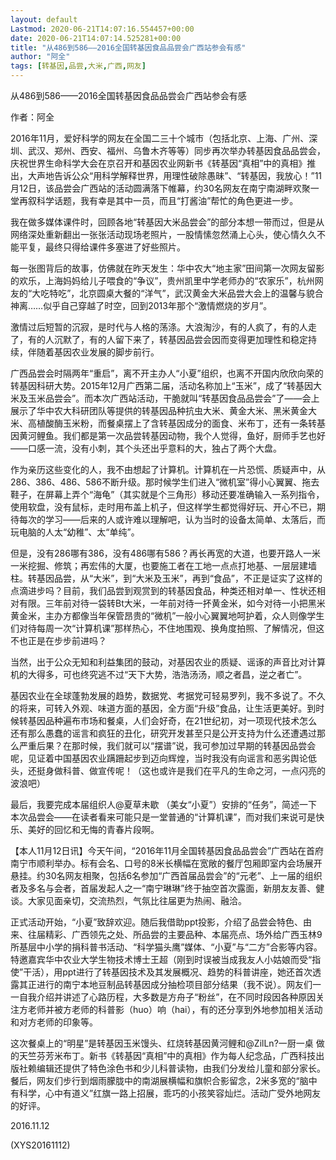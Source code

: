 ```yaml
---
layout: default
Lastmod: 2020-06-21T14:07:16.554457+00:00
date: 2020-06-21T14:07:14.525281+00:00
title: "从486到586——2016全国转基因食品品尝会广西站参会有感"
author: "阿全"
tags: [转基因,品尝,大米,广西,网友]
---
```


从486到586——2016全国转基因食品品尝会广西站参会有感

作者：阿全

2016年11月，爱好科学的网友在全国二三十个城市（包括北京、上海、广州、深圳、武汉、郑州、西安、福州、乌鲁木齐等等）同步再次举办转基因食品品尝会，庆祝世界生命科学大会在京召开和基因农业网新书《转基因“真相”中的真相》推出，大声地告诉公众“用科学解释世界，用理性破除愚昧”、“转基因，我放心！”11月12日，该品尝会广西站的活动圆满落下帷幕，约30名网友在南宁南湖畔欢聚一堂再叙科学话题，我有幸是其中一员，而且“打酱油”帮忙的角色更进一步。

我在做多媒体课件时，回顾各地“转基因大米品尝会”的部分本想一带而过，但是从网络深处重新翻出一张张活动现场老照片，一股情愫忽然涌上心头，使心情久久不能平复，最终只得给课件多塞进了好些照片。

每一张图背后的故事，仿佛就在昨天发生：华中农大“地主家”田间第一次网友留影的欢乐，上海妈妈给儿子喂食的“争议”，贵州凯里中学老师办的“农家乐”，杭州网友的“大吃特吃”，北京圆桌大餐的“洋气”，武汉黄金大米品尝大会上的温馨与貌合神离……似乎自己穿越了时空，回到2013年那个“激情燃烧的岁月”。

激情过后短暂的沉寂，是时代与人格的荡涤。大浪淘沙，有的人疯了，有的人走了，有的人沉默了，有的人留下来了，转基因品尝会因而变得更加理性和稳定持续，伴随着基因农业发展的脚步前行。

广西品尝会时隔两年“重启”，离不开主办人“小夏”组织，也离不开国内欣欣向荣的转基因科研大势。2015年12月广西第二届，活动名称加上“玉米”，成了“转基因大米及玉米品尝会”。而本次广西站活动，干脆就叫“转基因食品品尝会”了——会上展示了华中农大科研团队等提供的转基因品种抗虫大米、黄金大米、黑米黄金大米、高植酸酶玉米粉，而餐桌摆上了含转基因成分的面食、米布丁，还有一条转基因黄河鲤鱼。我们都是第一次品尝转基因动物，我个人觉得，鱼好，厨师手艺也好——口感一流，没有小刺，其个头还出乎意料的大，独占了两个大盘。

作为亲历这些变化的人，我不由想起了计算机。计算机在一片恐慌、质疑声中，从286、386、486、586不断升级。那时候学生们进入“微机室”得小心翼翼、拖去鞋子，在屏幕上弄个“海龟”（其实就是个三角形）移动还要准确输入一系列指令，使用软盘，没有鼠标，走时用布盖上机子，但这样学生都觉得好玩、开心不已，期待每次的学习——后来的人或许难以理解吧，认为当时的设备太简单、太落后，而玩电脑的人太“幼稚”、太“单纯”。

但是，没有286哪有386，没有486哪有586？再长再宽的大道，也要开路人一米一米挖掘、修筑；再宏伟的大厦，也要施工者在工地一点点打地基、一层层建墙柱。转基因品尝，从“大米”，到“大米及玉米”，再到“食品”，不正是证实了这样的点滴进步吗？目前，我们品尝到观赏到的转基因食品，种类还相对单一、性状还相对有限。三年前对待一袋转Bt大米，一年前对待一抔黄金米，如今对待一小把黑米黄金米，主办方都像当年保管昂贵的“微机”一般小心翼翼地呵护着，众人则像学生们对待每周一次“计算机课”那样热心，不住地围观、换角度拍照、了解情况，但这不也正是在步步前进吗？

当然，出于公众无知和利益集团的鼓动，对基因农业的质疑、谣诼的声音比对计算机的大得多，可也终究逃不过“天下大势，浩浩汤汤，顺之者昌，逆之者亡”。

基因农业在全球蓬勃发展的趋势，数据党、考据党可轻易罗列，我不多说了。不久的将来，可转入外观、味道方面的基因，全方面“升级”食品，让生活更美好。到时候转基因品种遍布市场和餐桌，人们会好奇，在21世纪初，对一项现代技术怎么还有那么愚蠢的谣言和疯狂的丑化，研究开发甚至只是公开支持为什么还遭遇过那么严重后果？在那时候，我们就可以“摆谱”说，我可参加过早期的转基因品尝会呢，见证着中国基因农业蹒跚起步到迈向辉煌，当时我没有向谣言和恶劣舆论低头，还挺身做科普、做宣传呢！（这也或许是我们在平凡的生命之河，一点闪亮的波浪吧）

最后，我要完成本届组织人@夏草未歇 （美女“小夏”）安排的“任务”，简述一下本次品尝会——在读者看来可能只是一堂普通的“计算机课”，而对我们来说可是快乐、美好的回忆和无悔的青春片段啊。

【本人11月12日讯】今天午间，“2016年11月全国转基因食品品尝会”广西站在首府南宁市顺利举办。标有会名、口号的8米长横幅在宽敞的餐厅包厢即室内会场展开悬挂。约30名网友相聚，包括6名参加“广西首届品尝会”的“元老”、上一届的组织者及多名与会者，首届发起人之一“南宁琳琳”终于抽空首次露面，新朋友友善、健谈。大家见面亲切，交流热烈，气氛比往届更为热闹、融洽。

正式活动开始，“小夏”致辞欢迎。随后我借助ppt投影，介绍了品尝会特色、由来、往届精彩、广西领先之处、所品尝的主要品种、本届亮点、场外给广西玉林9所基层中小学的捐科普书活动、“科学猫头鹰”媒体、“小夏”与“二方”合影等内容。特邀嘉宾华中农业大学生物技术博士王超（刚到时误被当成我友人小姑娘而受“指使”干活），用ppt进行了转基因技术及其发展概况、趋势的科普讲座，她还首次透露其正进行的南宁本地豆制品转基因成分抽检项目部分结果（我不说）。网友们一一自我介绍并讲述了心路历程，大多数是方舟子“粉丝”，在不同时段因各种原因关注方老师并被方老师的科普影（huo）响（hai），有的还分享到外地参加相关活动和对方老师的印象等。

这次餐桌上的“明星”是转基因玉米馒头、红烧转基因黄河鲤和@ZilLn?一厨一桌 做的天竺芬芳米布丁。新书《转基因“真相”中的真相》作为每人纪念品，广西科技出版社赖编辑还提供了特色涂色书和少儿科普读物，由我们分发给儿童和部分家长。餐后，网友们步行到烟雨朦胧中的南湖展横幅和旗帜合影留念，2米多宽的“脑中有科学，心中有道义”红旗一路上招展，乖巧的小孩笑容灿烂。活动广受外地网友的好评。

2016.11.12

(XYS20161112)

